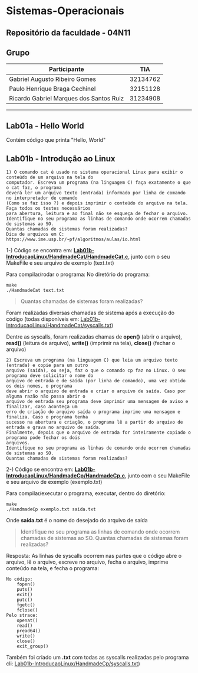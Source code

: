 # Sistemas-Operacionais
Repositório da faculdade - 04N11
---
## Grupo

|Participante                              |     TIA    |
|------------------------------------------|------------|
|Gabriel Augusto Ribeiro Gomes             | 32134762   |
|Paulo Henrique Braga Cechinel             | 32151128   |
|Ricardo Gabriel Marques dos Santos Ruiz   | 31234908   |
---

## Lab01a - Hello World
Contém código que printa "Hello, World"

## Lab01b - Introdução ao Linux

```
1) O comando cat é usado no sistema operacional Linux para exibir o conteúdo de um arquivo na tela do
computador. Escreva um programa (na linguagem C) faça exatamente o que o cat faz, o programa
deverá ler um arquivo texto (entrada) informado por linha de comando no interpretador de comando
(Como se faz isso ?) e depois imprimir o conteúdo do arquivo na tela. Faça todos os testes necessários
para abertura, leitura e ao final não se esqueça de fechar o arquivo.
Identifique no seu programa as linhas de comando onde ocorrem chamadas de sistemas ao SO.
Quantas chamadas de sistemas foram realizadas?
Dica de arquivos em C: https://www.ime.usp.br/~pf/algoritmos/aulas/io.html
```
1-) Código se encontra em: 
**[Lab01b-IntroducaoLinux/HandmadeCat/HandmadeCat.c](Lab01b-IntroducaoLinux/HandmadeCat/HandmadeCat.c)**, junto com o seu MakeFile e seu arquivo de exemplo (text.txt)

Para compilar/rodar o programa:
No diretório do programa:

```
make
./HandmadeCat text.txt
```
> Quantas chamadas de sistemas foram realizadas?

Foram realizadas diversas chamadas de sistema após a execução do código (todas disponíveis em: [Lab01b-IntroducaoLinux/HandmadeCat/syscalls.txt](Lab01b-IntroducaoLinux/HandmadeCat/syscalls.txt))

Dentre as syscalls, foram realizadas chamas de **open()** (abrir o arquivo), **read()** (leitura de arquivo), **write()** (imprimir na tela), **close()** (fechar o arquivo)


```
2) Escreva um programa (na linguagem C) que leia um arquivo texto (entrada) e copie para um outro
arquivo (saída), ou seja, faz o que o comando cp faz no Linux. O seu programa deve solicitar o nome do
arquivo de entrada e de saída (por linha de comando), uma vez obtido os dois nomes, o programa
deve abrir o arquivo de entrada e criar o arquivo de saída. Caso por alguma razão não possa abrir o
arquivo de entrada seu programa deve imprimir uma mensagem de aviso e finalizar, caso aconteça um
erro de criação do arquivo saída o programa imprime uma mensagem e finaliza. Caso o programa tenha
sucesso na abertura e criação, o programa lê a partir do arquivo de entrada e grava no arquivo de saída.
Finalmente, depois que o arquivo de entrada for inteiramente copiado o programa pode fechar os dois
arquivos.
Identifique no seu programa as linhas de comando onde ocorrem chamadas de sistemas ao SO.
Quantas chamadas de sistemas foram realizadas?
```
2-) Código se encontra em: 
**[Lab01b-IntroducaoLinux/HandmadeCp/HandmadeCp.c](Lab01b-IntroducaoLinux/HandmadeCp/HandmadeCp.c)**, junto com o seu MakeFile e seu arquivo de exemplo (exemplo.txt)

Para compilar/executar o programa, executar, dentro do diretório:
```
make
./HandmadeCp exemplo.txt saida.txt
```
Onde **saída.txt** é o nome do desejado do arquivo de saída

> Identifique no seu programa as linhas de comando onde ocorrem chamadas de sistemas ao SO.
Quantas chamadas de sistemas foram realizadas?

Resposta: As linhas de syscalls ocorrem nas partes que o código abre o arquivo, lê o arquivo, escreve no arquivo, fecha o arquivo, imprime conteúdo na tela, e fecha o programa:
```
No código:
    fopen()
    puts()
    exit()
    putc()
    fgetc()
    fclose()
Pelo strace:
    openat()
    read()
    pread64()
    write()
    close()
    exit_group()
```
Também foi criado um **.txt** com todas as syscalls realizadas pelo programa cli:
[Lab01b-IntroducaoLinux/HandmadeCp/syscalls.txt](Lab01b-IntroducaoLinux/HandmadeCp/syscalls.txt))



 



